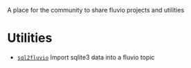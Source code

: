 A place for the community to share fluvio projects and utilities

# Utilities
- [`sql2fluvio`](./sql2fluvio/README.md) Import sqlite3 data into a fluvio topic

